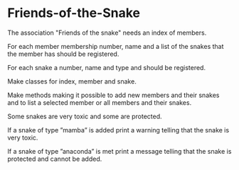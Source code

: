 # Friends-of-the-Snake

The association "Friends of the snake" needs an index of members.

For each member membership number, name and a list of the snakes that the member has should be registered.

For each snake a number, name and type and should be registered.

Make classes for index, member and snake.

Make methods making it possible to add new members and their snakes and to list a selected member or all members and their snakes.

Some snakes are very toxic and some are protected.

If a snake of type ”mamba” is added print a warning telling that the snake is very toxic.

If a snake of type ”anaconda” is met print a message telling that the snake is protected and cannot be added.
